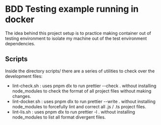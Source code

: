 # BDD Testing example running in docker
The idea behind this project setup is to practice making container out of testing environment to isolate my machine
out of the test environment dependencies.

## Scripts
Inside the directory scripts/ there are a series of utilities to check over the development files:
- lint-check.sh : uses pnpm dlx to run prettier --check . without installing node_modules to check the format of all
project files without making changes.
- lint-docker.sh : uses pnpm dlx to run prettier --write . without installing node_modules to forcefully lint 
and correct all .js / .ts project files.
- lint-lis.sh : uses pnpm dlx to run prettier -l . without installing node_modules to list all format divergent 
files.
